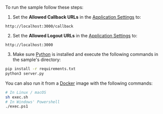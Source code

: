 To run the sample follow these steps:

1) Set the **Allowed Callback URLs** in the <a href="$manage_url/#/applications/$account.clientId/settings" target="_blank" rel="noreferrer">Application Settings</a> to:

```text
http://localhost:3000/callback
```

2) Set the **Allowed Logout URLs** in the <a href="$manage_url/#/applications/$account.clientId/settings" target="_blank" rel="noreferrer">Application Settings</a> to:
```text
http://localhost:3000
```

3) Make sure <a href="https://www.python.org/downloads/" target="_blank" rel="noreferrer">Python</a> is installed and execute the following commands in the sample's directory:
```bash
pip install -r requirements.txt
python3 server.py
```

You can also run it from a <a href="https://www.docker.com" target="_blank" rel="noreferrer">Docker</a> image with the following commands:

```bash
# In Linux / macOS
sh exec.sh
# In Windows' Powershell
./exec.ps1
```
